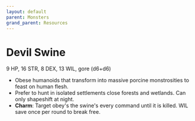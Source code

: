 ```yaml
---
layout: default
parent: Monsters
grand_parent: Resources
---
```


# Devil Swine

9 HP, 16 STR, 8 DEX, 13 WIL, gore (d6+d6)

- Obese humanoids that transform into massive porcine monstrosities to feast on human flesh.
- Prefer to hunt in isolated settlements close forests and wetlands. Can only shapeshift at night.
- **Charm**: Target obey's the swine's every command until it is killed. WIL save once per round to break free.